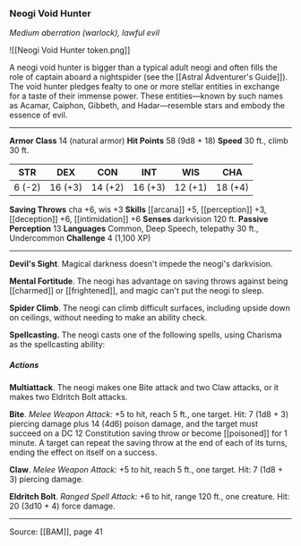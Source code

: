 ### Neogi Void Hunter
_Medium aberration (warlock), lawful evil_

![[Neogi Void Hunter token.png]]

A neogi void hunter is bigger than a typical adult neogi and often fills the role of captain aboard a nightspider (see the [[Astral Adventurer's Guide]]). The void hunter pledges fealty to one or more stellar entities in exchange for a taste of their immense power. These entities—known by such names as Acamar, Caiphon, Gibbeth, and Hadar—resemble stars and embody the essence of evil.




---

**Armor Class** 14 (natural armor)
**Hit Points** 58 (9d8 + 18)
**Speed** 30 ft., climb 30 ft.

| STR     | DEX     | CON     | INT     | WIS     | CHA     |
|---------|---------|---------|---------|---------|---------|
| 6 (-2) | 16 (+3) | 14 (+2) | 16 (+3) | 12 (+1) | 18 (+4) |

**Saving Throws** cha +6, wis +3
**Skills** [[arcana]] +5, [[perception]] +3, [[deception]] +6, [[intimidation]] +6
**Senses** darkvision 120 ft.
**Passive Perception** 13
**Languages** Common, Deep Speech, telepathy 30 ft., Undercommon
**Challenge** 4 (1,100 XP)

---

**Devil's Sight**. Magical darkness doesn't impede the neogi's darkvision.

**Mental Fortitude**. The neogi has advantage on saving throws against being [[charmed]] or [[frightened]], and magic can't put the neogi to sleep.

**Spider Climb**. The neogi can climb difficult surfaces, including upside down on ceilings, without needing to make an ability check.

**Spellcasting.** The neogi casts one of the following spells, using Charisma as the spellcasting ability:

##### Actions
**Multiattack**. The neogi makes one Bite attack and two Claw attacks, or it makes two Eldritch Bolt attacks.

**Bite**. _Melee Weapon Attack:_ +5 to hit, reach 5 ft., one target. Hit: 7 (1d8 + 3) piercing damage plus 14 (4d6) poison damage, and the target must succeed on a DC 12 Constitution saving throw or become [[poisoned]] for 1 minute. A target can repeat the saving throw at the end of each of its turns, ending the effect on itself on a success.

**Claw**. _Melee Weapon Attack:_ +5 to hit, reach 5 ft., one target. Hit: 7 (1d8 + 3) piercing damage.

**Eldritch Bolt**. _Ranged Spell Attack:_ +6 to hit, range 120 ft., one creature. Hit: 20 (3d10 + 4) force damage.


---

Source: [[BAM]], page 41